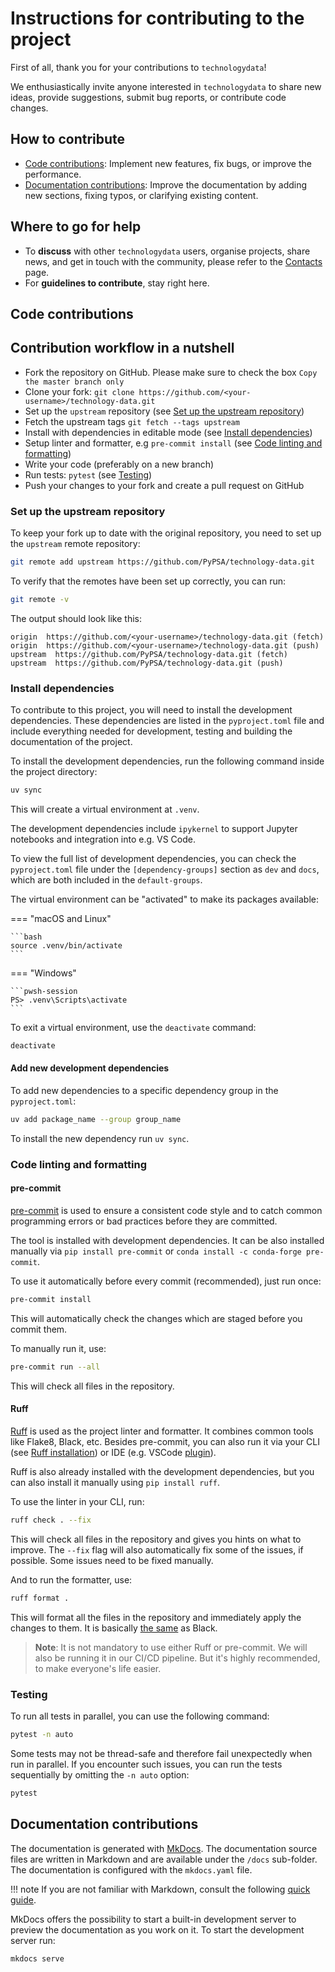 # Instructions for contributing to the project

<!--
SPDX-FileCopyrightText: The technology-data authors
SPDX-License-Identifier: MIT

-->

First of all, thank you for your contributions to `technologydata`!

We enthusiastically invite anyone interested in `technologydata` to share new ideas, provide suggestions, submit bug reports, or contribute code changes.

## How to contribute

- [Code contributions](#code-contributions): Implement new features, fix bugs, or improve the performance.
- [Documentation contributions](#documentation-contributions): Improve the documentation by adding new sections, fixing typos, or clarifying existing content.

## Where to go for help

- To **discuss** with other `technologydata` users, organise projects, share news, and get in touch with the community, please refer to the [Contacts](/docs/home/contacts.md) page.
- For **guidelines to contribute**, stay right here.

## Code contributions

## Contribution workflow in a nutshell

- Fork the repository on GitHub. Please make sure to check the box `Copy the master branch only`
- Clone your fork: `git clone https://github.com/<your-username>/technology-data.git`
- Set up the `upstream` repository (see [Set up the upstream repository](#set-up-the-upstream-repository))
- Fetch the upstream tags `git fetch --tags upstream`
- Install with dependencies in editable mode (see [Install dependencies](#install-dependencies))
- Setup linter and formatter, e.g `pre-commit install` (see [Code linting and formatting](#code-linting-and-formatting))
- Write your code (preferably on a new branch)
- Run tests: `pytest` (see [Testing](#testing))
- Push your changes to your fork and create a pull request on GitHub

### Set up the upstream repository

To keep your fork up to date with the original repository, you need to set up the `upstream` remote repository:

```bash
git remote add upstream https://github.com/PyPSA/technology-data.git
```

To verify that the remotes have been set up correctly, you can run:

```bash
git remote -v
```

The output should look like this:

```plaintext
origin  https://github.com/<your-username>/technology-data.git (fetch)
origin  https://github.com/<your-username>/technology-data.git (push)
upstream  https://github.com/PyPSA/technology-data.git (fetch)
upstream  https://github.com/PyPSA/technology-data.git (push)
```

### Install dependencies

To contribute to this project, you will need to install the development dependencies.
These dependencies are listed in the `pyproject.toml` file and include everything needed for development, testing and building the documentation of the project.

To install the development dependencies, run the following command inside the project directory:

```bash
uv sync
```

This will create a virtual environment at `.venv`.

The development dependencies include `ipykernel` to support Jupyter notebooks and integration into e.g. VS Code.

To view the full list of development dependencies, you can check the `pyproject.toml` file under the `[dependency-groups]` section as `dev` and `docs`, which are both included in the `default-groups`.

The virtual environment can be "activated" to make its packages available:

=== "macOS and Linux"

    ```bash
    source .venv/bin/activate
    ```

=== "Windows"

    ```pwsh-session
    PS> .venv\Scripts\activate
    ```

To exit a virtual environment, use the `deactivate` command:

```bash
deactivate
```

#### Add new development dependencies

To add new dependencies to a specific dependency group in the `pyproject.toml`:

```bash
uv add package_name --group group_name
```

To install the new dependency run `uv sync`.

### Code linting and formatting

#### pre-commit

[pre-commit](https://pre-commit.com) is used to ensure a consistent code style and to catch common programming errors or bad practices before they are committed.

The tool is installed with development dependencies. It can be also installed manually via `pip install pre-commit` or `conda install -c conda-forge pre-commit`.

To use it automatically before every commit (recommended), just run once:

```bash
pre-commit install
```

This will automatically check the changes which are staged before you commit them.

To manually run it, use:

```bash
pre-commit run --all
```

This will check all files in the repository.

#### Ruff

[Ruff](https://docs.astral.sh/ruff) is used as the project linter and formatter. It combines common tools like Flake8, Black, etc.
Besides pre-commit, you can also run it via your CLI (see [Ruff installation](https://docs.astral.sh/ruff/installation/)) or IDE (e.g. VSCode [plugin](https://marketplace.visualstudio.com/items?itemName=charliermarsh.ruff)).

Ruff is also already installed with the development dependencies, but you can also install it
manually using `pip install ruff`.

To use the linter in your CLI, run:

```bash
ruff check . --fix
```

This will check all files in the repository and gives you hints on what to improve. The
`--fix` flag will also automatically fix some of the issues, if possible. Some
issues need to be fixed manually.

And to run the formatter, use:

```bash
ruff format .
```

This will format all the files in the repository and immediately apply the changes to
them. It is basically [the same](https://docs.astral.sh/ruff/faq/#how-does-ruffs-formatter-compare-to-black)
as Black.

> **Note**: It is not mandatory to use either Ruff or pre-commit. We will also be running it in
> our CI/CD pipeline. But it's highly recommended, to make everyone's life easier.

### Testing

To run all tests in parallel, you can use the following command:

```bash
pytest -n auto
```

Some tests may not be thread-safe and therefore fail unexpectedly when run in parallel.
If you encounter such issues, you can run the tests sequentially by omitting the `-n auto` option:

```bash
pytest
```

## Documentation contributions

The documentation is generated with [MkDocs](https://www.mkdocs.org/). The documentation source files are written in Markdown and are available under the `/docs` sub-folder. The documentation is configured with the `mkdocs.yaml` file.

!!! note
    If you are not familiar with Markdown, consult the following [quick guide](https://www.markdownguide.org/basic-syntax/).


MkDocs offers the possibility to start a built-in development server to preview the documentation as you work on it.  To start the development server run:

```bash
mkdocs serve
```
